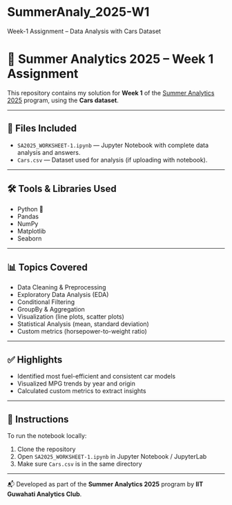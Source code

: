 # SummerAnaly_2025-W1
Week-1 Assignment – Data Analysis with Cars Dataset
# 🧠 Summer Analytics 2025 – Week 1 Assignment

This repository contains my solution for **Week 1** of the [Summer Analytics 2025](https://analytics.iitb.ac.in/) program, using the **Cars dataset**.

---

## 📄 Files Included

- `SA2025_WORKSHEET-1.ipynb` — Jupyter Notebook with complete data analysis and answers.
- `Cars.csv` — Dataset used for analysis (if uploading with notebook).

---

## 🛠 Tools & Libraries Used

- Python 🐍
- Pandas
- NumPy
- Matplotlib
- Seaborn

---

## 📊 Topics Covered

- Data Cleaning & Preprocessing
- Exploratory Data Analysis (EDA)
- Conditional Filtering
- GroupBy & Aggregation
- Visualization (line plots, scatter plots)
- Statistical Analysis (mean, standard deviation)
- Custom metrics (horsepower-to-weight ratio)

---

## ✅ Highlights

- Identified most fuel-efficient and consistent car models
- Visualized MPG trends by year and origin
- Calculated custom metrics to extract insights

---

## 📌 Instructions

To run the notebook locally:

1. Clone the repository
2. Open `SA2025_WORKSHEET-1.ipynb` in Jupyter Notebook / JupyterLab
3. Make sure `Cars.csv` is in the same directory

---

📬 Developed as part of the **Summer Analytics 2025** program by **IIT Guwahati Analytics Club**.
